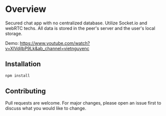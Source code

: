 # Overview

Secured chat app with no centralized database. Utilize Socket.io and webRTC techs. All data is stored in the peer's server and the user's local storage.

Demo: https://www.youtube.com/watch?v=XlVdjlbP9Lk&ab_channel=vietnguyenc
## Installation


```bash
npm install 
```

## Contributing
Pull requests are welcome. For major changes, please open an issue first to discuss what you would like to change.
